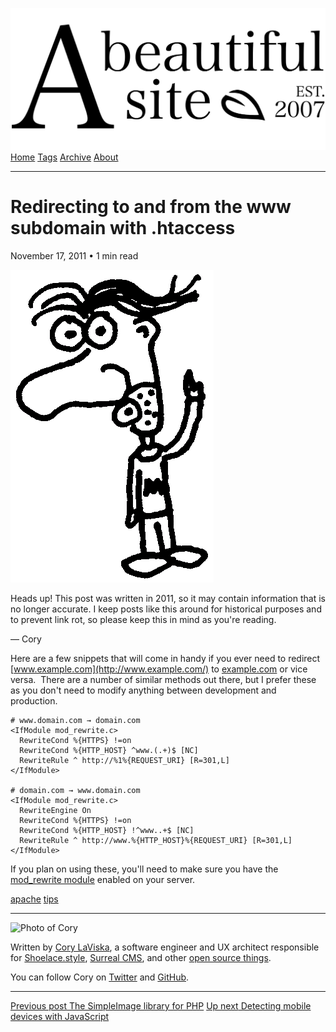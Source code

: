 <a href="../../index.html" class="header-link"><img src="../../images/logos/wordmark.svg" alt="A Beautiful Site" class="wordmark" /></a> <a href="../../index.html" class="nav-item">Home</a> <a href="../../tags/index.html" class="nav-item">Tags</a> <a href="../index.html" class="nav-item">Archive</a> <a href="../../about/index.html" class="nav-item">About</a>

---

# Redirecting to and from the www subdomain with .htaccess

November 17, 2011 • 1 min read

![A drawing of a cartoon man pointing upwards](../../images/artwork/pointer.gif)

Heads up! This post was written in 2011, so it may contain information that is no longer accurate. I keep posts like this around for historical purposes and to prevent link rot, so please keep this in mind as you're reading.

— Cory

Here are a few snippets that will come in handy if you ever need to redirect [www.example.com](http://www.example.com/) to [example.com](http://example.com/) or vice versa.  There are a number of similar methods out there, but I prefer these as you don't need to modify anything between development and production.

    # www.domain.com → domain.com
    <IfModule mod_rewrite.c>
      RewriteCond %{HTTPS} !=on
      RewriteCond %{HTTP_HOST} ^www.(.+)$ [NC]
      RewriteRule ^ http://%1%{REQUEST_URI} [R=301,L]
    </IfModule>

    # domain.com → www.domain.com
    <IfModule mod_rewrite.c>
      RewriteEngine On
      RewriteCond %{HTTPS} !=on
      RewriteCond %{HTTP_HOST} !^www..+$ [NC]
      RewriteRule ^ http://www.%{HTTP_HOST}%{REQUEST_URI} [R=301,L]
    </IfModule>

If you plan on using these, you'll need to make sure you have the [mod_rewrite module](http://httpd.apache.org/docs/current/mod/mod_rewrite.html) enabled on your server.

<a href="../../tags/apache/index.html" class="post-tag">apache</a> <a href="../../tags/tips/index.html" class="post-tag">tips</a>

---

<img src="http://0.gravatar.com/avatar/bf1b3b95fd5b096a3592247c29667b33?s=512" alt="Photo of Cory" class="avatar avatar-small" />

Written by [Cory LaViska](../../index-4.html), a software engineer and UX architect responsible for [Shoelace.style](https://shoelace.style/), [Surreal CMS](https://www.surrealcms.com/), and other [open source things](https://github.com/claviska).

You can follow Cory on [Twitter](https://twitter.com/bgooonz) and [GitHub](https://github.com/claviska).

---

<a href="../the-simple-image-library-for-php/index.html" class="post-nav-previous"><span class="small">Previous post</span> The SimpleImage library for PHP</a> <a href="../detecting-mobile-devices-with-javascript/index.html" class="post-nav-next"><span class="small">Up next</span> Detecting mobile devices with JavaScript</a>
